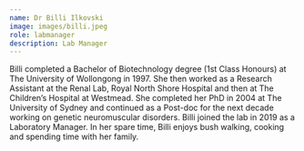 ```yaml
---
name: Dr Billi Ilkovski
image: images/billi.jpeg
role: labmanager
description: Lab Manager
---
```


Billi completed a Bachelor of Biotechnology degree (1st Class Honours) at The University of Wollongong in 1997. She then worked as a Research Assistant at the Renal Lab, Royal North Shore Hospital and then at The Children’s Hospital at Westmead. She completed her PhD in 2004 at The University of Sydney and continued as a Post-doc for the next decade working on genetic neuromuscular disorders.  Billi joined the lab in 2019 as a Laboratory Manager. In her spare time, Billi enjoys bush walking, cooking and spending time with her family.
